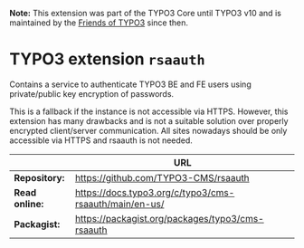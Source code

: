 **Note:** This extension was part of the TYPO3 Core until TYPO3 v10 and is 
maintained by the [Friends of TYPO3](https://github.com/FriendsOfTYPO3/rsaauth) 
since then.

# TYPO3 extension `rsaauth`

Contains a service to authenticate TYPO3 BE and FE users using private/public
key encryption of passwords.

This is a fallback if the instance is not accessible via HTTPS. However, this
extension has many drawbacks and is not a suitable solution over properly
encrypted client/server communication. All sites nowadays should be only
accessible via HTTPS and rsaauth is not needed.

|                  | URL                                                    |
|------------------|--------------------------------------------------------|
| **Repository:**  | https://github.com/TYPO3-CMS/rsaauth                   |
| **Read online:** | https://docs.typo3.org/c/typo3/cms-rsaauth/main/en-us/ |
| **Packagist:**   | https://packagist.org/packages/typo3/cms-rsaauth       |

